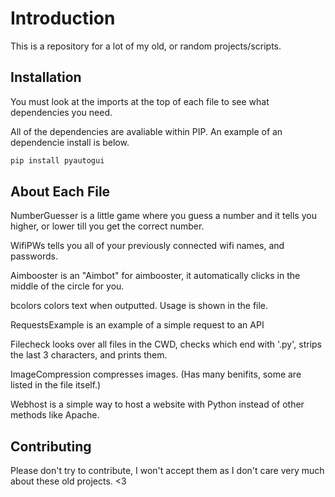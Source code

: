 # Introduction

This is a repository for a lot of my old, or random projects/scripts.

## Installation

You must look at the imports at the top of each file to see what dependencies you need.

All of the dependencies are avaliable within PIP.
An example of an dependencie install is below.
```bash
pip install pyautogui
```

## About Each File

NumberGuesser is a little game where you guess a number and it tells you higher, or lower till you get the correct number.

WifiPWs tells you all of your previously connected wifi names, and passwords.

Aimbooster is an "Aimbot" for aimbooster, it automatically clicks in the middle of the circle for you.

bcolors colors text when outputted. Usage is shown in the file.

RequestsExample is an example of a simple request to an API

Filecheck looks over all files in the CWD, checks which end with '.py', strips the last 3 characters, and prints them.

ImageCompression compresses images. (Has many benifits, some are listed in the file itself.)

Webhost is a simple way to host a website with Python instead of other methods like Apache.

## Contributing

Please don't try to contribute, I won't accept them as I don't care very much about these old projects. <3